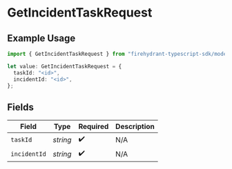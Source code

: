 # GetIncidentTaskRequest

## Example Usage

```typescript
import { GetIncidentTaskRequest } from "firehydrant-typescript-sdk/models/operations";

let value: GetIncidentTaskRequest = {
  taskId: "<id>",
  incidentId: "<id>",
};
```

## Fields

| Field              | Type               | Required           | Description        |
| ------------------ | ------------------ | ------------------ | ------------------ |
| `taskId`           | *string*           | :heavy_check_mark: | N/A                |
| `incidentId`       | *string*           | :heavy_check_mark: | N/A                |